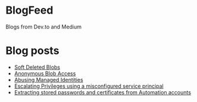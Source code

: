 # BlogFeed
Blogs from Dev.to and Medium

# Blog posts
<!-- BLOG-POST-LIST:START -->
- [Soft Deleted Blobs](https://dev.to/cheahengsoon/soft-deleted-blobs-3eo1)
- [Anonymous Blob Access](https://dev.to/cheahengsoon/anonymous-blob-access-2fd6)
- [Abusing Managed Identities](https://dev.to/cheahengsoon/abusing-managed-identities-1oai)
- [Escalating Privileges using a misconfigured service principal](https://dev.to/cheahengsoon/escalating-privileges-using-a-misconfigured-service-principal-o66)
- [Extracting stored passwords and certificates from Automation accounts](https://dev.to/cheahengsoon/extracting-stored-passwords-and-certificates-from-automation-accounts-f7n)
<!-- BLOG-POST-LIST:END -->
